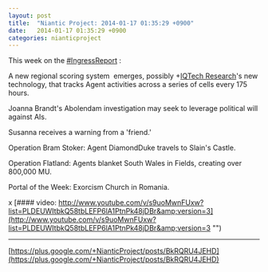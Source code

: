 ```yaml
---
layout: post
title:  "Niantic Project: 2014-01-17 01:35:29 +0900"
date:   2014-01-17 01:35:29 +0900
categories: nianticproject
---
```

This week on the  [#IngressReport](https://plus.google.com/s/%23IngressReport "") :

A new regional scoring system  emerges, possibly +[IQTech Research](https://plus.google.com/108020987035258478791 "")'s new technology, that tracks Agent activities across a series of cells every 175 hours.

Joanna Brandt's Abolendam investigation may seek to leverage political will against AIs.

Susanna receives a warning from a 'friend.'

Operation Bram Stoker: Agent DiamondDuke travels to Slain's Castle.

Operation Flatland: Agents blanket South Wales in Fields, creating over 800,000 MU.

Portal of the Week: Exorcism Church in Romania.

x
[#### video: http://www.youtube.com/v/s9uoMwnFUxw?list=PLDEUWItbkQ58tbLEFP6lA1PtnPk48jDBr&amp;version=3](http://www.youtube.com/v/s9uoMwnFUxw?list=PLDEUWItbkQ58tbLEFP6lA1PtnPk48jDBr&amp;version=3 "")
- - -
[https://plus.google.com/+NianticProject/posts/BkRQRU4JEHD](https://plus.google.com/+NianticProject/posts/BkRQRU4JEHD)
